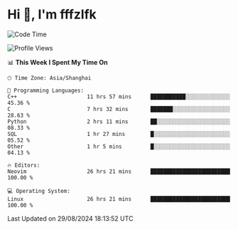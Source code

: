 # Hi 👋, I'm fffzlfk

<!--START_SECTION:waka-->
![Code Time](http://img.shields.io/badge/Code%20Time-957%20hrs%207%20mins-blue)

![Profile Views](http://img.shields.io/badge/Profile%20Views-0-blue)

📊 **This Week I Spent My Time On** 

```text
🕑︎ Time Zone: Asia/Shanghai

💬 Programming Languages: 
C++                      11 hrs 57 mins      ███████████░░░░░░░░░░░░░░   45.36 % 
C                        7 hrs 32 mins       ███████░░░░░░░░░░░░░░░░░░   28.63 % 
Python                   2 hrs 11 mins       ██░░░░░░░░░░░░░░░░░░░░░░░   08.33 % 
SQL                      1 hr 27 mins        █░░░░░░░░░░░░░░░░░░░░░░░░   05.52 % 
Other                    1 hr 5 mins         █░░░░░░░░░░░░░░░░░░░░░░░░   04.13 % 

🔥 Editors: 
Neovim                   26 hrs 21 mins      █████████████████████████   100.00 % 

💻 Operating System: 
Linux                    26 hrs 21 mins      █████████████████████████   100.00 % 
```


 Last Updated on 29/08/2024 18:13:52 UTC
<!--END_SECTION:waka-->
